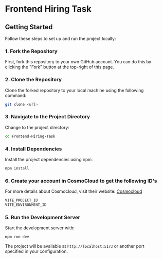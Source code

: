 # Frontend Hiring Task

## Getting Started

Follow these steps to set up and run the project locally:

### 1. Fork the Repository

First, fork this repository to your own GitHub account. You can do this by clicking the "Fork" button at the top-right of this page.

### 2. Clone the Repository

Clone the forked repository to your local machine using the following command:

```bash
git clone <url>
```
### 3. Navigate to the Project Directory
Change to the project directory:

```bash
cd Frontend-Hiring-Task
```
### 4. Install Dependencies
Install the project dependencies using npm:

```bash
npm install
```

### 6. Create your account in CosmoCloud to get the following ID's
For more details about Cosmocloud, visit their website: [Cosmocloud](https://cosmocloud.io/)

```bash
VITE_PROJECT_ID
VITE_ENVIRONMENT_ID
```

### 5. Run the Development Server
Start the development server with:

```bash
npm run dev
```

The project will be available at `http://localhost:5173` or another port specified in your configuration.
